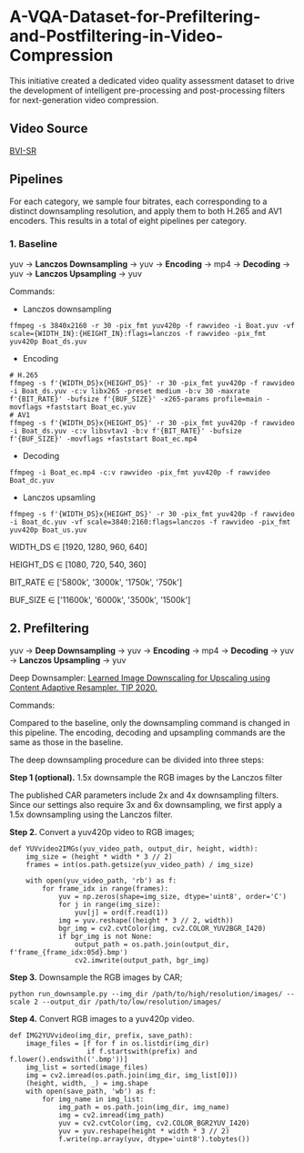 # A-VQA-Dataset-for-Prefiltering-and-Postfiltering-in-Video-Compression
This initiative created a dedicated video quality assessment dataset to drive the development of intelligent pre-processing and post-processing filters for next-generation video compression.

## Video Source

[BVI-SR](https://data.bris.ac.uk/data/dataset/1gqlebyalf4ha25k228qxh5rqz)

## Pipelines

For each category, we sample four bitrates, each corresponding to a distinct downsampling resolution, and apply them to both H.265 and AV1 encoders. This results in a total of eight pipelines per category.

### 1. Baseline

yuv $\rightarrow$ **Lanczos Downsampling** $\rightarrow$ yuv $\rightarrow$ **Encoding** $\rightarrow$ mp4 $\rightarrow$ **Decoding** $\rightarrow$ yuv $\rightarrow$ **Lanczos Upsampling** $\rightarrow$ yuv

Commands:

- Lanczos downsampling

```
ffmpeg -s 3840x2160 -r 30 -pix_fmt yuv420p -f rawvideo -i Boat.yuv -vf scale={WIDTH_IN}:{HEIGHT_IN}:flags=lanczos -f rawvideo -pix_fmt yuv420p Boat_ds.yuv
```

- Encoding

```
# H.265
ffmpeg -s f'{WIDTH_DS}x{HEIGHT_DS}' -r 30 -pix_fmt yuv420p -f rawvideo -i Boat_ds.yuv -c:v libx265 -preset medium -b:v 30 -maxrate f'{BIT_RATE}' -bufsize f'{BUF_SIZE}' -x265-params profile=main -movflags +faststart Boat_ec.yuv
# AV1
ffmpeg -s f'{WIDTH_DS}x{HEIGHT_DS}' -r 30 -pix_fmt yuv420p -f rawvideo -i Boat_ds.yuv -c:v libsvtav1 -b:v f'{BIT_RATE}' -bufsize f'{BUF_SIZE}' -movflags +faststart Boat_ec.mp4
```

- Decoding

```
ffmpeg -i Boat_ec.mp4 -c:v rawvideo -pix_fmt yuv420p -f rawvideo Boat_dc.yuv
```

- Lanczos upsamling

```
ffmpeg -s f'{WIDTH_DS}x{HEIGHT_DS}' -r 30 -pix_fmt yuv420p -f rawvideo -i Boat_dc.yuv -vf scale=3840:2160:flags=lanczos -f rawvideo -pix_fmt yuv420p Boat_us.yuv
```

WIDTH_DS $\in$ [1920, 1280, 960, 640]

HEIGHT_DS $\in$ [1080, 720, 540, 360]

BIT_RATE $\in$ ['5800k', '3000k', '1750k', '750k']

BUF_SIZE $\in$ ['11600k', '6000k', '3500k', '1500k']

## 2. Prefiltering

yuv $\rightarrow$ **Deep Downsampling** $\rightarrow$ yuv $\rightarrow$ **Encoding** $\rightarrow$ mp4 $\rightarrow$ **Decoding** $\rightarrow$ yuv $\rightarrow$ **Lanczos Upsampling** $\rightarrow$ yuv

Deep Downsampler: [Learned Image Downscaling for Upscaling using Content Adaptive Resampler. TIP 2020.](https://github.com/sunwj/CAR)

Commands:

Compared to the baseline, only the downsampling command is changed in this pipeline. The encoding, decoding and upsampling commands are the same as those in the baseline.

The deep downsampling procedure can be divided into three steps:

**Step 1 (optional).** 1.5x downsample the RGB images by the Lanczos filter

The published CAR parameters include 2x and 4x downsampling filters. Since our settings also require 3x and 6x downsampling, we first apply a 1.5x downsampling using the Lanczos filter.

**Step 2.**  Convert a yuv420p video to RGB images;

```
def YUVvideo2IMGs(yuv_video_path, output_dir, height, width):
    img_size = (height * width * 3 // 2)
    frames = int(os.path.getsize(yuv_video_path) / img_size)

    with open(yuv_video_path, 'rb') as f:
        for frame_idx in range(frames):
            yuv = np.zeros(shape=img_size, dtype='uint8', order='C')
            for j in range(img_size):
                yuv[j] = ord(f.read(1))
            img = yuv.reshape((height * 3 // 2, width))
            bgr_img = cv2.cvtColor(img, cv2.COLOR_YUV2BGR_I420)
            if bgr_img is not None:
                output_path = os.path.join(output_dir, f'frame_{frame_idx:05d}.bmp')
                cv2.imwrite(output_path, bgr_img)
```

**Step 3.**  Downsample the RGB images by CAR;

```
python run_downsample.py --img_dir /path/to/high/resolution/images/ --scale 2 --output_dir /path/to/low/resolution/images/
```

**Step 4.**  Convert RGB images to a yuv420p video.

```
def IMG2YUVvideo(img_dir, prefix, save_path):
    image_files = [f for f in os.listdir(img_dir)
                   if f.startswith(prefix) and f.lower().endswith(('.bmp'))]
    img_list = sorted(image_files)
    img = cv2.imread(os.path.join(img_dir, img_list[0]))
    (height, width, _) = img.shape
    with open(save_path, 'wb') as f:
        for img_name in img_list:
            img_path = os.path.join(img_dir, img_name)
            img = cv2.imread(img_path)
            yuv = cv2.cvtColor(img, cv2.COLOR_BGR2YUV_I420)
            yuv = yuv.reshape(height * width * 3 // 2)
            f.write(np.array(yuv, dtype='uint8').tobytes())
```


